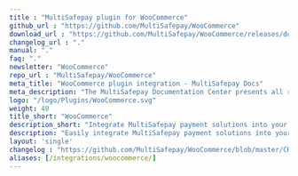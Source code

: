 ```yaml
---
title : "MultiSafepay plugin for WooCommerce"
github_url : "https://github.com/MultiSafepay/WooCommerce"
download_url : "https://github.com/MultiSafepay/WooCommerce/releases/download/4.1.4/Plugin_WooCommerce_4.1.4.zip"
changelog_url : "."
manual: "."
faq: "."
newsletter: "WooCommerce"
repo_url : "MultiSafepay/WooCommerce"
meta_title: "WooCommerce plugin integration - MultiSafepay Docs"
meta_description: "The MultiSafepay Documentation Center presents all relevant information about our Plugins and API. You can also find support pages for payment methods, tools and general questions as well as the contact details of our Support and Integration Teams."
logo: "/logo/Plugins/WooCommerce.svg"
weight: 40
title_short: "WooCommerce"
description_short: "Integrate MultiSafepay payment solutions into your WooCommerce webshop with our free plugin."
description: "Easily integrate MultiSafepay payment solutions into your WooCommerce webshop with our free plugin."
layout: 'single'
changelog : "https://github.com/MultiSafepay/WooCommerce/blob/master/CHANGELOG.md"
aliases: [/integrations/woocommerce/]
---
```


